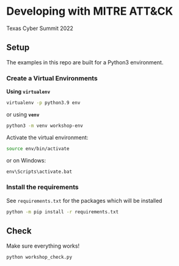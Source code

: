 # Developing with MITRE ATT&CK

Texas Cyber Summit 2022



## Setup
The examples in this repo are built for a Python3 environment.

### Create a Virtual Environments

**Using `virtualenv`**
```bash
virtualenv -p python3.9 env
```

or using **`venv`**

```bash
python3 -m venv workshop-env
```

Activate the virtual environment:

```bash
source env/bin/activate
```

or on Windows:

```cmd
env\Scripts\activate.bat
```

### Install the requirements

See `requirements.txt` for the packages which will be installed

```bash
python -m pip install -r requirements.txt
```

## Check

Make sure everything works!

```bash
python workshop_check.py
```
